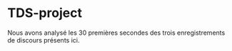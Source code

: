 # TDS-project

Nous avons analysé les 30 premières secondes des trois enregistrements de discours présents ici.
